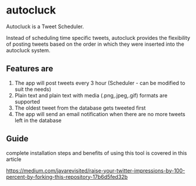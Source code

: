 # autocluck
Autocluck is a Tweet Scheduler.

Instead of scheduling time specific tweets, autocluck provides the flexibility of posting tweets based on the order in which they were inserted into the autocluck system.

## Features are

1. The app will post tweets every 3 hour (Scheduler - can be modified to suit the needs)
2. Plain text and plain text with media (.png,.jpeg,.gif) formats are supported
3. The oldest tweet from the database gets tweeted first
4. The app will send an email notification when there are no more tweets left in the database


## Guide
complete installation steps and benefits of using this tool is covered in this article

https://medium.com/javarevisited/raise-your-twitter-impressions-by-100-percent-by-forking-this-repository-17b6d5fed32b
